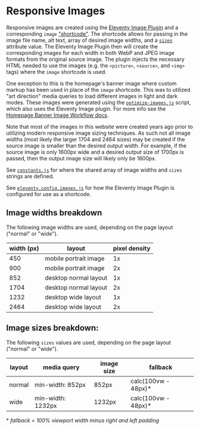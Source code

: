 # Responsive Images

Responsive images are created using the [Eleventy Image Plugin](https://www.11ty.dev/docs/plugins/image/) and a corresponding `image` ["shortcode"](https://www.11ty.dev/docs/shortcodes/). The shortcode allows for passing in the image file name, alt text, array of desired image widths, and a [`sizes`](https://developer.mozilla.org/en-US/docs/Web/API/HTMLImageElement/sizes) attribute value. The Eleventy Image Plugin then will create the corresponding images for each width in both WebP and JPEG image formats from the original source image. The plugin injects the necessary HTML needed to use the images (e.g. the `<picture>`, `<source>`, and `<img>` tags) where the `image` shortcode is used.

One exception to this is the homepage's banner image where custom markup has been used in place of the `image` shortcode. This was to utilized "art direction" media queries to load different images in light and dark modes. These images were generated using the [`optimize-images.js`](../scripts/optimize-images.mjs) script, which also uses the Eleventy Image plugin. For more info see the [Homepage Banner Image Workflow docs](./homepage-banner-image-workflow.md).

Note that most of the images in this website were created years ago prior to utilizing modern responsive image sizing techniques. As such not all image widths (most likely the larger 1704 and 2464 sizes) may be created if the source image is smaller than the desired output width. For example, if the source image is only 1600px wide and a desired output size of 1700px is passed, then the output image size will likely only be 1600px.

See [`constants.js`](../_data/constants.js) for where the shared array of image widths and `sizes` strings are defined.

See [`eleventy.config.images.js`](../eleventy.config.images.js) for how the Eleventy Image Plugin is configured for use as a shortcode.

## Image widths breakdown

The following image widths are used, depending on the page layout ("normal" or "wide").

| width (px) | layout | pixel density |
| --- | --- | --- |
| 450 | mobile portrait image | 1x |
| 900 | mobile portrait image | 2x |
| 852 | desktop normal layout | 1x |
| 1704 | desktop normal layout | 2x |
| 1232 | desktop wide layout | 1x |
| 2464 | desktop wide layout | 2x |

## Image sizes breakdown:

The following `sizes` values are used, depending on the page layout ("normal" or "wide").

| layout | media query | image size | fallback |
| --- | --- | --- | --- |
| normal | min-width: 852px | 852px | calc(100vw - 48px)\* |
| wide | min-width: 1232px | 1232px | calc(100vw - 48px)\* |

\* _fallback = 100% viewport width minus right and left padding_
